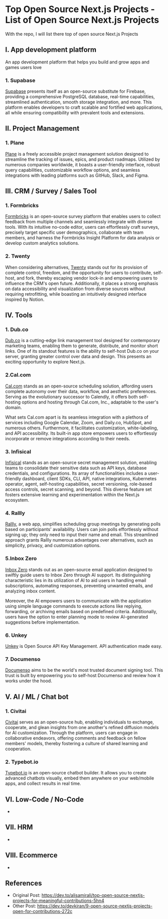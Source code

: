 # Top Open Source Next.js Projects - List of Open Source Next.js Projects

With the repo, I will list there top of open source Next.js Projects

## I. App development platform
An app development platform that helps you build and grow apps and games users love

### 1. Supabase
[Supabase](https://github.com/supabase/supabase) presents itself as an open-source substitute for Firebase, providing a comprehensive PostgreSQL database, real-time capabilities, streamlined authentication, smooth storage integration, and more. 
This platform enables developers to craft scalable and fortified web applications, all while ensuring compatibility with prevalent tools and extensions.


## II. Project Management

### 1. Plane
[Plane](https://github.com/makeplane/plane) is a freely accessible project management solution designed to streamline the tracking of issues, epics, and product roadmaps. Utilized by numerous companies worldwide, it boasts a user-friendly interface, robust query capabilities, customizable workflow options, and seamless integrations with leading platforms such as GitHub, Slack, and Figma.


## III. CRM / Survey / Sales Tool

### 1. Formbricks
[Formbricks](https://github.com/formbricks/formbricks) is an open-source survey platform that enables users to collect feedback from multiple channels and seamlessly integrate with diverse tools. With its intuitive no-code editor, users can effortlessly craft surveys, precisely target specific user demographics, collaborate with team members, and harness the Formbricks Insight Platform for data analysis or develop custom analytics solutions.

### 2. Twenty
When considering alternatives, [Twenty](https://github.com/twentyhq/twenty) stands out for its provision of complete control, freedom, and the opportunity for users to contribute, self-host, and fork, thereby escaping vendor lock-in and empowering users to influence the CRM's open future. Additionally, it places a strong emphasis on data accessibility and visualization from diverse sources without requiring retrofitting, while boasting an intuitively designed interface inspired by Notion.

## IV. Tools

### 1. Dub.co
[Dub.co](https://github.com/dubinc/dub) is a cutting-edge link management tool designed for contemporary marketing teams, enabling them to generate, distribute, and monitor short links. One of its standout features is the ability to self-host Dub.co on your server, granting greater control over data and design. This presents an exciting opportunity to explore Next.js.

### 2.Cal.com
[Cal.com](https://github.com/calcom/cal.com) stands as an open-source scheduling solution, affording users complete autonomy over their data, workflow, and aesthetic preferences. Serving as the evolutionary successor to Calendly, it offers both self-hosting options and hosting through Cal.com, Inc., adaptable to the user's domain.

What sets Cal.com apart is its seamless integration with a plethora of services including Google Calendar, Zoom, and Daily.co, HubSpot, and numerous others. Furthermore, it facilitates customization, white-labeling, and API accessibility. Its built-in app store empowers users to effortlessly incorporate or remove integrations according to their needs.

### 3. Infisical 
[Infisical](https://github.com/Infisical/infisical) stands as an open-source secret management solution, enabling teams to consolidate their sensitive data such as API keys, database credentials, and configurations. Its array of functionalities includes a user-friendly dashboard, client SDKs, CLI, API, native integrations, Kubernetes operator, agent, self-hosting capabilities, secret versioning, role-based access controls, secret scanning, and beyond. This diverse feature set fosters extensive learning and experimentation within the Next.js ecosystem.

### 4. Rallly
[Rallly](https://github.com/lukevella/rallly), a web app, simplifies scheduling group meetings by generating polls based on participants' availability. Users can join polls effortlessly without signing up; they only need to input their name and email. This streamlined approach grants Rallly numerous advantages over alternatives, such as simplicity, privacy, and customization options.

### 5.Inbox Zero
[Inbox Zero](https://github.com/elie222/inbox-zero) stands out as an open-source email application designed to swiftly guide users to Inbox Zero through AI support. Its distinguishing characteristic lies in its utilization of AI to aid users in handling email subscriptions, automating responses, preventing unwanted emails, and analyzing inbox content.

Moreover, the AI empowers users to communicate with the application using simple language commands to execute actions like replying, forwarding, or archiving emails based on predefined criteria. Additionally, users have the option to enter planning mode to review AI-generated suggestions before implementation.

### 6. Unkey
[Unkey](https://github.com/unkeyed/unkey) is Open Source API Key Management. API authentication made easy.

### 7. Documenso
[Documenso](https://github.com/documenso/documenso) aims to be the world's most trusted document signing tool. This trust is built by empowering you to self-host Documenso and review how it works under the hood.

## V. AI / ML / Chat bot

### 1. Civitai  
[Civitai](https://github.com/civitai/civitai) serves as an open-source hub, enabling individuals to exchange, cooperate, and glean insights from one another's refined diffusion models for AI customization. Through the platform, users can engage in collaborative endeavors, offering comments and feedback on fellow members' models, thereby fostering a culture of shared learning and cooperation.

### 2. Typebot.io
[Typebot.io](https://github.com/baptisteArno/typebot.io) is an open-source chatbot builder. It allows you to create advanced chatbots visually, embed them anywhere on your web/mobile apps, and collect results in real time.

## VI. Low-Code / No-Code
- 
## VII. HRM
-
## VIII. Ecommerce
-

## References
- Original Post: https://dev.to/alisamirali/top-open-source-nextjs-projects-for-meaningful-contributions-5hn4
- Other Post: https://dev.to/devkiran/9-open-source-nextjs-projects-open-for-contributions-272c
